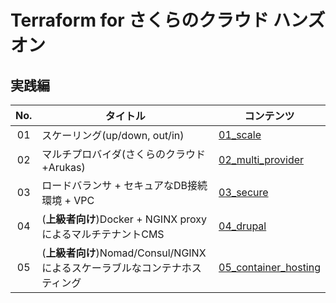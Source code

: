 # Terraform for さくらのクラウド ハンズオン

## 実践編

| No.| タイトル                      | コンテンツ           |
|:---:|---------------------------|---------------------|
| 01 | スケーリング(up/down, out/in) | [01_scale](01_scale) |
| 02 | マルチプロバイダ(さくらのクラウド+Arukas)| [02_multi_provider](02_multi_provider) |
| 03 | ロードバランサ + セキュアなDB接続環境 + VPC | [03_secure](03_secure) |
| 04 | (**上級者向け**)Docker + NGINX proxyによるマルチテナントCMS | [04_drupal](04_drupal) |
| 05 | (**上級者向け**)Nomad/Consul/NGINXによるスケーラブルなコンテナホスティング | [05_container_hosting](05_container_hosting) |

